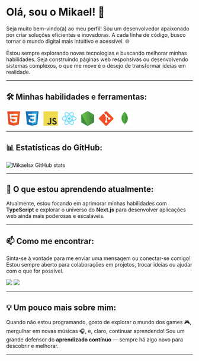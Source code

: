 # Olá, sou o Mikael! 👋

Seja muito bem-vindo(a) ao meu perfil! Sou um desenvolvedor apaixonado por criar soluções eficientes e inovadoras. A cada linha de código, busco tornar o mundo digital mais intuitivo e acessível. 🌐

Estou sempre explorando novas tecnologias e buscando melhorar minhas habilidades. Seja construindo páginas web responsivas ou desenvolvendo sistemas complexos, o que me move é o desejo de transformar ideias em realidade.

---

## 🛠️ Minhas habilidades e ferramentas:

<div style="display: flex; flex-wrap: wrap; gap: 10px;">
  <img src="https://raw.githubusercontent.com/devicons/devicon/master/icons/html5/html5-original.svg" alt="HTML5" width="40" height="40"/>
  <img src="https://raw.githubusercontent.com/devicons/devicon/master/icons/css3/css3-original.svg" alt="CSS3" width="40" height="40"/>
  <img src="https://raw.githubusercontent.com/devicons/devicon/master/icons/javascript/javascript-original.svg" alt="JavaScript" width="40" height="40"/>
  <img src="https://raw.githubusercontent.com/devicons/devicon/master/icons/react/react-original.svg" alt="React" width="40" height="40"/>
  <img src="https://raw.githubusercontent.com/devicons/devicon/master/icons/nodejs/nodejs-original.svg" alt="Node.js" width="40" height="40"/>
  <img src="https://raw.githubusercontent.com/devicons/devicon/master/icons/git/git-original.svg" alt="Git" width="40" height="40"/>
  <img src="https://raw.githubusercontent.com/devicons/devicon/master/icons/mongodb/mongodb-original.svg" alt="MongoDB" width="40" height="40"/>
</div>

---

## 📊 Estatísticas do GitHub:
![Mikaelsx GitHub stats](https://github-readme-stats.vercel.app/api?username=Mikaelsx&theme=shades-of-purple&show_icons=true)

---

## 🌱 O que estou aprendendo atualmente:
Atualmente, estou focando em aprimorar minhas habilidades com **TypeScript** e explorar o universo do **Next.js** para desenvolver aplicações web ainda mais poderosas e escaláveis.

---

## 📫 Como me encontrar:

Sinta-se à vontade para me enviar uma mensagem ou conectar-se comigo! Estou sempre aberto para colaborações em projetos, trocar ideias ou ajudar com o que for possível.

<a href="https://www.instagram.com/mikaelsxp/" target="_blank"><img src="https://img.shields.io/badge/Instagram-E4405F?style=for-the-badge&logo=instagram&logoColor=white" target="_blank"></a>
<a href="https://www.linkedin.com/in/mikaelsxp/" target="_blank"><img src="https://img.shields.io/badge/-LinkedIn-%230077B5?style=for-the-badge&logo=linkedin&logoColor=white" target="_blank"></a>

---

## 💡 Um pouco mais sobre mim:
Quando não estou programando, gosto de explorar o mundo dos games 🎮, mergulhar em novas músicas 🎧, e, claro, continuar aprendendo! Sou um grande defensor do **aprendizado contínuo** — sempre há algo novo para descobrir e melhorar.

---

<!-- Inclua mais detalhes sobre você, projetos ou experiências relevantes -->
